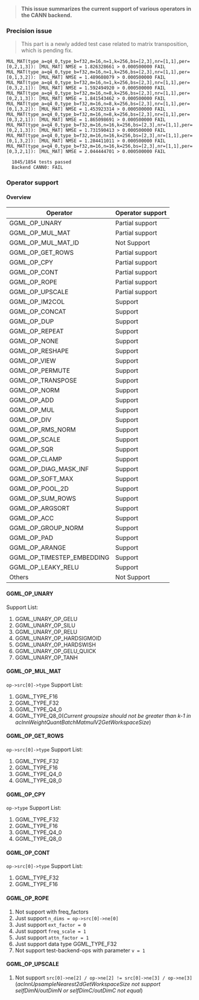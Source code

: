 > **This issue summarizes the current support of various operators in the CANN backend.**



### Precision issue

> This part is a newly added test case related to matrix transposition, which is pending fix.

```
MUL_MAT(type_a=q4_0,type_b=f32,m=16,n=1,k=256,bs=[2,3],nr=[1,1],per=[0,2,1,3]): [MUL_MAT] NMSE = 1.826328661 > 0.000500000 FAIL
MUL_MAT(type_a=q4_0,type_b=f32,m=16,n=1,k=256,bs=[2,3],nr=[1,1],per=[0,1,3,2]): [MUL_MAT] NMSE = 1.489608079 > 0.000500000 FAIL
MUL_MAT(type_a=q4_0,type_b=f32,m=16,n=1,k=256,bs=[2,3],nr=[1,1],per=[0,3,2,1]): [MUL_MAT] NMSE = 1.592494920 > 0.000500000 FAIL
MUL_MAT(type_a=q4_0,type_b=f32,m=16,n=8,k=256,bs=[2,3],nr=[1,1],per=[0,2,1,3]): [MUL_MAT] NMSE = 1.841543462 > 0.000500000 FAIL
MUL_MAT(type_a=q4_0,type_b=f32,m=16,n=8,k=256,bs=[2,3],nr=[1,1],per=[0,1,3,2]): [MUL_MAT] NMSE = 1.453923314 > 0.000500000 FAIL
MUL_MAT(type_a=q4_0,type_b=f32,m=16,n=8,k=256,bs=[2,3],nr=[1,1],per=[0,3,2,1]): [MUL_MAT] NMSE = 1.865098691 > 0.000500000 FAIL
MUL_MAT(type_a=q4_0,type_b=f32,m=16,n=16,k=256,bs=[2,3],nr=[1,1],per=[0,2,1,3]): [MUL_MAT] NMSE = 1.731590413 > 0.000500000 FAIL
MUL_MAT(type_a=q4_0,type_b=f32,m=16,n=16,k=256,bs=[2,3],nr=[1,1],per=[0,1,3,2]): [MUL_MAT] NMSE = 1.284411011 > 0.000500000 FAIL
MUL_MAT(type_a=q4_0,type_b=f32,m=16,n=16,k=256,bs=[2,3],nr=[1,1],per=[0,3,2,1]): [MUL_MAT] NMSE = 2.044444701 > 0.000500000 FAIL

  1845/1854 tests passed
  Backend CANN0: FAIL
```



### Operator support

#### Overview

| Operator                   | Operator support |
| -------------------------- | ---------------- |
| GGML_OP_UNARY              | Partial support  |
| GGML_OP_MUL_MAT            | Partial support  |
| GGML_OP_MUL_MAT_ID         | Not Support      |
| GGML_OP_GET_ROWS           | Partial support  |
| GGML_OP_CPY                | Partial support  |
| GGML_OP_CONT               | Partial support  |
| GGML_OP_ROPE               | Partial support  |
| GGML_OP_UPSCALE            | Partial support  |
| GGML_OP_IM2COL             | Support          |
| GGML_OP_CONCAT             | Support          |
| GGML_OP_DUP                | Support          |
| GGML_OP_REPEAT             | Support          |
| GGML_OP_NONE               | Support          |
| GGML_OP_RESHAPE            | Support          |
| GGML_OP_VIEW               | Support          |
| GGML_OP_PERMUTE            | Support          |
| GGML_OP_TRANSPOSE          | Support          |
| GGML_OP_NORM               | Support          |
| GGML_OP_ADD                | Support          |
| GGML_OP_MUL                | Support          |
| GGML_OP_DIV                | Support          |
| GGML_OP_RMS_NORM           | Support          |
| GGML_OP_SCALE              | Support          |
| GGML_OP_SQR                | Support          |
| GGML_OP_CLAMP              | Support          |
| GGML_OP_DIAG_MASK_INF      | Support          |
| GGML_OP_SOFT_MAX           | Support          |
| GGML_OP_POOL_2D            | Support          |
| GGML_OP_SUM_ROWS           | Support          |
| GGML_OP_ARGSORT            | Support          |
| GGML_OP_ACC                | Support          |
| GGML_OP_GROUP_NORM         | Support          |
| GGML_OP_PAD                | Support          |
| GGML_OP_ARANGE             | Support          |
| GGML_OP_TIMESTEP_EMBEDDING | Support          |
| GGML_OP_LEAKY_RELU         | Support          |
| Others                     | Not Support      |

#### GGML_OP_UNARY

Support List:

1. GGML_UNARY_OP_GELU
2. GGML_UNARY_OP_SILU
3. GGML_UNARY_OP_RELU
4. GGML_UNARY_OP_HARDSIGMOID
5. GGML_UNARY_OP_HARDSWISH
6. GGML_UNARY_OP_GELU_QUICK
7. GGML_UNARY_OP_TANH

#### GGML_OP_MUL_MAT

`op->src[0]->type` Support List:

1. GGML_TYPE_F16
2. GGML_TYPE_F32
3. GGML_TYPE_Q4_0
4. GGML_TYPE_Q8_0(*Current groupsize should not be greater than k-1 in aclnnWeightQuantBatchMatmulV2GetWorkspaceSize*)

#### GGML_OP_GET_ROWS

`op->src[0]->type` Support List:

1. GGML_TYPE_F32
2. GGML_TYPE_F16
3. GGML_TYPE_Q4_0
4. GGML_TYPE_Q8_0

#### GGML_OP_CPY

`op->type` Support List:

1. GGML_TYPE_F32
2. GGML_TYPE_F16
3. GGML_TYPE_Q4_0
4. GGML_TYPE_Q8_0

#### GGML_OP_CONT

`op->src[0]->type` Support List:

1. GGML_TYPE_F32
2. GGML_TYPE_F16

#### GGML_OP_ROPE

1. Not support with freq_factors
2. Just support `n_dims = op->src[0]->ne[0]`
3. Just support `ext_factor = 0`
4. Just support `freq_scale = 1`
5. Just support `attn_factor = 1`
6. Just support data type GGML_TYPE_F32
7. Not support test-backend-ops with parameter `v = 1`

#### GGML_OP_UPSCALE

1. Not support `src[0]->ne[2] / op->ne[2] != src[0]->ne[3] / op->ne[3]`(*aclnnUpsampleNearest2dGetWorkspaceSize not support selfDimN/outDimN or selfDimC/outDimC not equal*)
